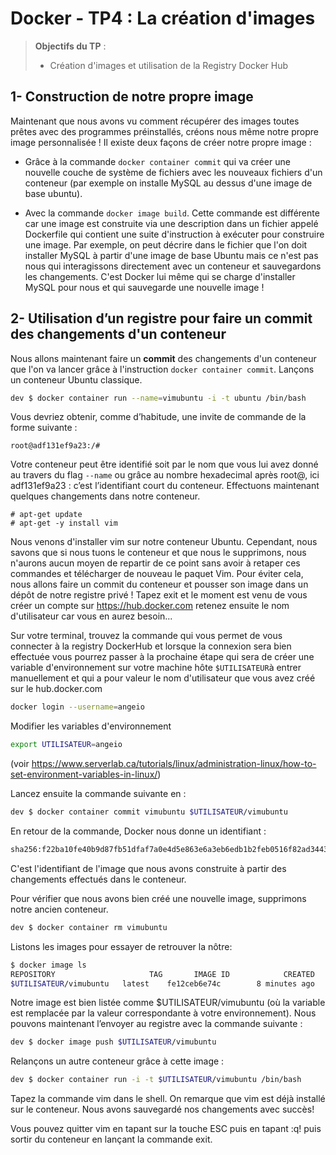 # Docker - TP4 : La création d'images
> **Objectifs du TP** :
>- Création d'images et utilisation de la Registry Docker Hub
>

## 1- Construction de notre propre image

Maintenant que nous avons vu comment récupérer des images toutes prêtes avec des programmes préinstallés, créons nous même notre propre image personnalisée !
Il existe deux façons de créer notre propre image :

- Grâce à la commande `docker container commit` qui va créer une nouvelle couche de système de fichiers avec les nouveaux fichiers d'un conteneur (par exemple on installe MySQL au dessus d'une image de base ubuntu).

- Avec la commande `docker image build`. Cette commande est différente car une image est construite via une description dans un fichier appelé Dockerfile qui contient une suite d'instruction à exécuter pour construire une image. Par exemple, on peut décrire dans le fichier que l'on doit installer MySQL à partir d'une image de base Ubuntu mais ce n'est pas nous qui interagissons directement avec un conteneur et sauvegardons les changements. C'est Docker lui même qui se charge d'installer MySQL pour nous et qui sauvegarde une nouvelle image !

## 2- Utilisation d’un registre pour faire un commit des changements d'un conteneur

Nous allons maintenant faire un **commit** des changements d'un conteneur que l'on va lancer grâce à l'instruction `docker container commit`. Lançons un conteneur Ubuntu classique.
```sh
dev $ docker container run --name=vimubuntu -i -t ubuntu /bin/bash
```
Vous devriez obtenir, comme d’habitude, une invite de commande de la forme suivante :
```
root@adf131ef9a23:/#
```
Votre conteneur peut être identifié soit par le nom que vous lui avez donné au travers du flag `--name` ou grâce au nombre hexadecimal après root@, ici adf131ef9a23 : c’est l’identifiant court du conteneur.
Effectuons maintenant quelques changements dans notre conteneur.
```
# apt-get update
# apt-get -y install vim
```
Nous venons d'installer vim sur notre conteneur Ubuntu. Cependant, nous savons que si nous tuons le conteneur et que nous le supprimons, nous n'aurons aucun moyen de repartir de ce point sans avoir à retaper ces commandes et télécharger de nouveau le paquet Vim. Pour éviter cela, nous allons faire un commit du conteneur et pousser son image dans un dépôt de notre registre privé ! Tapez exit et le moment est venu de vous créer un compte sur https://hub.docker.com retenez ensuite le nom d'utilisateur car vous en aurez besoin...

Sur votre terminal, trouvez la commande qui vous permet de vous connecter à la registry DockerHub et lorsque la connexion sera bien effectuée vous pourrez passer à la prochaine étape qui sera de créer une variable d'environnement sur votre machine hôte `$UTILISATEUR`à entrer manuellement et qui a pour valeur le nom d'utilisateur que vous avez créé sur le hub.docker.com
```sh
docker login --username=angeio
```
Modifier les variables d'environnement
```sh
export UTILISATEUR=angeio
```
(voir https://www.serverlab.ca/tutorials/linux/administration-linux/how-to-set-environment-variables-in-linux/)

Lancez ensuite la commande suivante en :
```sh
dev $ docker container commit vimubuntu $UTILISATEUR/vimubuntu
```

En retour de la commande, Docker nous donne un identifiant :
```sh
sha256:f22ba10fe40b9d87fb51dfaf7a0e4d5e863e6a3eb6edb1b2feb0516f82ad3443
```
C'est l'identifiant de l'image que nous avons construite à partir des changements effectués dans le conteneur.

Pour vérifier que nous avons bien créé une nouvelle image, supprimons notre ancien conteneur.
```sh
dev $ docker container rm vimubuntu
```
Listons les images pour essayer de retrouver la nôtre:
```sh
$ docker image ls
REPOSITORY                     TAG       IMAGE ID            CREATED             SIZE
$UTILISATEUR/vimubuntu   latest    fe12ceb6e74c        8 minutes ago       186 MB
```
Notre image est bien listée comme $UTILISATEUR/vimubuntu (où la variable est remplacée par la valeur correspondante à votre environnement). Nous pouvons maintenant l’envoyer au registre avec la commande suivante :
```sh
dev $ docker image push $UTILISATEUR/vimubuntu
```
 Relançons un autre conteneur grâce à cette image :
```sh
dev $ docker container run -i -t $UTILISATEUR/vimubuntu /bin/bash
```
Tapez la commande vim dans le shell. On remarque que vim est déjà installé sur le conteneur. Nous avons sauvegardé nos changements avec succès!

Vous pouvez quitter vim en tapant sur la touche ESC puis en tapant :q! puis sortir du conteneur en lançant la commande exit.
